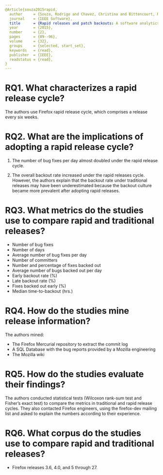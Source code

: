 ```yaml
---
@Article{souza2015rapid,
  author     = {Souza, Rodrigo and Chavez, Christina and Bittencourt, Roberto A},
  journal    = {IEEE Software},
  title      = {Rapid releases and patch backouts: A software analytics approach},
  year       = {2015},
  number     = {2},
  pages      = {89--96},
  volume     = {32},
  groups     = {selected, start_set},
  keywords   = {read},
  publisher  = {IEEE},
  readstatus = {read},
}
---
```


# RQ1. What characterizes a rapid release cycle?

The authors use Firefox rapid release cycle, which comprises a release every six weeks.

# RQ2. What are the implications of adopting a rapid release cycle?

 1. The number of bug fixes per day almost doubled under the rapid release cycle.
 
 2. The overall backout rate increased under the rapid releases cycle. However, the authors explain that the backout rate under traditional releases may have been underestimated because the backout culture became more prevalent after adopting rapid releases.

# RQ3. What metrics do the studies use to compare rapid and traditional releases?

  - Number of bug fixes
  - Number of days
  - Average number of bug fixes per day
  - Number of committers
  - Number and percentage of fixes backed out
  - Average number of bugs backed out per day
  - Early backout rate (%)
  - Late backout rate (%)
  - Fixes backed out early (%)
  - Median time-to-backout (hrs.)

# RQ4. How do the studies mine release information?

The authors mined:
  
  - The Firefox Mercurial repository to extract the commit log
  - A SQL Database with the bug reports provided by a Mozilla engineering 
  - The Mozilla wiki

# RQ5. How do the studies evaluate their findings?

The authors conducted statistical tests (Wilcoxon rank-sum test and Fisher’s exact test) to compare the metrics in traditional and rapid release cycles. They also contacted Firefox engineers, using
the firefox-dev mailing list and asked to explain the numbers according to their experience.

# RQ6. What corpus do the studies use to compare rapid and traditional releases?

  - Firefox releases 3.6, 4.0, and 5 through 27.
